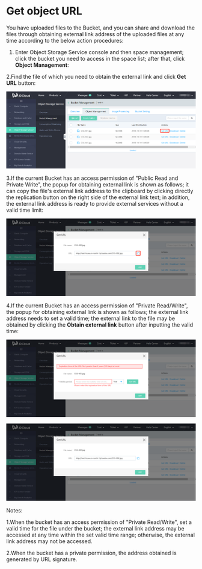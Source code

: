 # Get object URL

You have uploaded files to the Bucket, and you can share and download the files through obtaining external link address of the uploaded files at any time according to the below action procedures:

1. Enter Object Storage Service console and then space management; click the bucket you need to access in the space list; after that, click **Object Management**:

2.Find the file of which you need to obtain the external link and click **Get URL** button:

![获取外链](../../../../../image/Object-Storage-Service/OSS-047.png)

3.If the current Bucket has an access permission of "Public Read and Private Write", the popup for obtaining external link is shown as follows; it can copy the file's external link address to the clipboard by clicking directly the replication button on the right side of the external link text; in addition, the external link address is ready to provide external services without a valid time limit:

![复制外链](../../../../../image/Object-Storage-Service/OSS-048.png)

4.If the current Bucket has an access permission of "Private Read/Write", the popup for obtaining external link is shown as follows; the external link address needs to set a valid time; the external link to the file may be obtained by clicking the **Obtain external link** button after inputting the valid time:

![外链有效期](../../../../../image/Object-Storage-Service/OSS-049.png)

![获取外链](../../../../../image/Object-Storage-Service/OSS-050.png)

Notes:

1.When the bucket has an access permission of "Private Read/Write", set a valid time for the file under the bucket; the external link address may be accessed at any time within the set valid time range; otherwise, the external link address may not be accessed.

2.When the bucket has a private permission, the address obtained is generated by URL signature.

